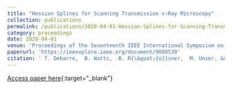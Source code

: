 ```yaml
---
title: "Hessian Splines for Scanning Transmission x-Ray Microscopy"
collection: publications
permalink: /publications/2020-04-01-Hessian-Splines-for-Scanning-Transmission-x-Ray-Microscopy
category: proceedings
date: 2020-04-01
venue: 'Proceedings of the Seventeenth IEEE International Symposium on Biomedical Imaging (ISBI&apos;20)'
paperurl: 'https://ieeexplore.ieee.org/document/9098539'
citation: ' T. Debarre,  B. Watts,  B. R{\&quot;{o}}sner,  M. Unser, &quot;Hessian Splines for Scanning Transmission x-Ray Microscopy.&quot; <i>Proceedings of the Seventeenth IEEE International Symposium on Biomedical Imaging (ISBI&apos;20)</i>, 2020.'
---
```

[Access paper here](https://ieeexplore.ieee.org/document/9098539){:target="_blank"}
